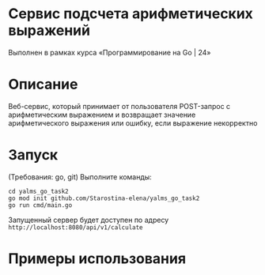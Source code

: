 # Сервис подсчета арифметических выражений 
Выполнен в рамках курса «Программирование на Go | 24» 

# Описание 
Веб-сервис, который принимает от пользователя POST-запрос с арифметическим выражением и возвращает значение арифметического выражения или ошибку, если выражение некорректно 

# Запуск
(Требования: go, git)
Выполните команды:
```git clone git@github.com:Starostina-elena/yalms_go_task2.git
cd yalms_go_task2
go mod init github.com/Starostina-elena/yalms_go_task2
go run cmd/main.go
```

Запущенный сервер будет доступен по адресу 
`http://localhost:8080/api/v1/calculate`

# Примеры использования 
